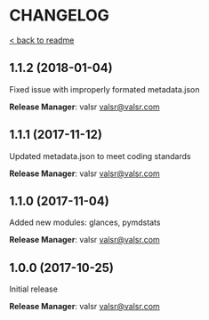 # CHANGELOG

[< back to readme](README.md)

## 1.1.2 (2018-01-04)

Fixed issue with improperly formated metadata.json

**Release Manager**: valsr <valsr@valsr.com>

## 1.1.1 (2017-11-12)

Updated metadata.json to meet coding standards

**Release Manager**: valsr <valsr@valsr.com>

## 1.1.0 (2017-11-04)

Added new modules: glances, pymdstats

**Release Manager**: valsr <valsr@valsr.com>

## 1.0.0 (2017-10-25)

Initial release

**Release Manager**: valsr <valsr@valsr.com>

